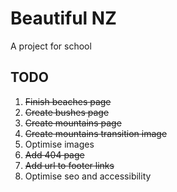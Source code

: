 # Beautiful NZ
A project for school

## TODO
1. ~~Finish beaches page~~
2. ~~Create bushes page~~
3. ~~Create mountains page~~
4. ~~Create mountains transition image~~
5. Optimise images
6. ~~Add 404 page~~
7. ~~Add url to footer links~~
8. Optimise seo and accessibility

<!-- # React + Vite

This template provides a minimal setup to get React working in Vite with HMR and some ESLint rules.

Currently, two official plugins are available:

- [@vitejs/plugin-react](https://github.com/vitejs/vite-plugin-react/blob/main/packages/plugin-react/README.md) uses [Babel](https://babeljs.io/) for Fast Refresh
- [@vitejs/plugin-react-swc](https://github.com/vitejs/vite-plugin-react-swc) uses [SWC](https://swc.rs/) for Fast Refresh -->
